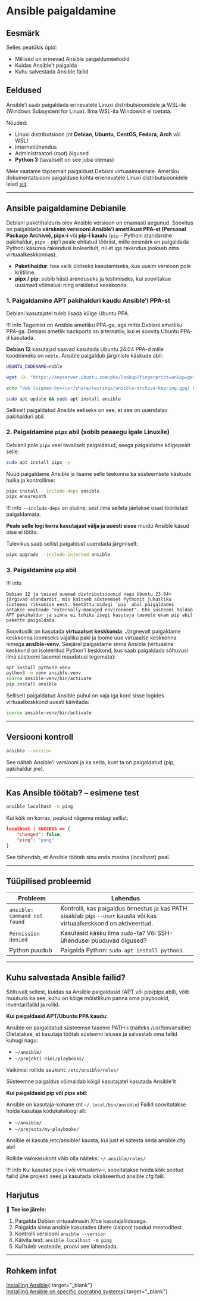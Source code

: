 # Ansible paigaldamine

## Eesmärk

Selles peatükis õpid:

- Millised on erinevad Ansible paigaldumeetodid
- Kuidas Ansible't paigalda
- Kuhu salvestada Ansible failid

## Eeldused

Ansible’i saab paigaldada erinevatele Linuxi distributsioonidele ja WSL-ile (Windows Subsystem for Linux). Ilma WSL-ita Windowsit ei toetata.

Nõuded: 

- Linuxi distributsioon (nt **Debian**, **Ubuntu**, **CentOS**, **Fedora**, **Arch** või WSL)
- Internetiühendus
- Administraatori (root) õigused
- **Python 3** (tavaliselt on see juba olemas)

Meie vaatame täpsemalt paigaldust Debiani virtuaalmasinale.
Ametliku dokumentatsiooni paigalduse kohta erienevatele Linuxi distributsioonidele leiad [siit](https://docs.ansible.com/ansible/latest/installation_guide/installation_distros.html).

---

## Ansible paigaldamine Debianile

Debiani paketihalduris olev Ansible versioon on enamasti aegunud. Soovitus on paigaldada **värskeim versiooni Ansible’i ametlikust PPA-st (Personal Package Archive), pipx-i** või **pip-i kaudu** (`pip` - Pythoni standardne pakihaldur, `pipx` - pip’i peale ehitatud tööriist, mille eesmärk on paigaldada Pythoni käsurea rakendusi isoleeritult, nii et iga rakendus jookseb oma virtuaalkeskkonnas).

- **Paketihaldur**: hea valik üldiseks kasutamiseks, kus uusim versioon pole kriitiline.
- **pipx / pip**: sobib hästi arenduseks ja testimiseks, kui soovitakse uusimaid võimalusi ning eraldatud keskkonda.

### 1. Paigaldamine APT pakihalduri kaudu Ansible'i PPA-st

Debiani kasutajatel tuleb lisada külge Ubuntu PPA.

!!! info
    Tegemist on Ansible ametliku PPA-ga, aga mitte Debiani ametliku PPA-ga. Debiani ametlik backports on alternatiiv, kui ei soovita Ubuntu PPA-d kasutada.


**Debian 12** kasutajad saavad kasutada Ubuntu 24.04 PPA-d mille koodnimeks on `noble`. Ansible paigaldub järgmiste käskude abil:

```bash
UBUNTU_CODENAME=noble

wget -O- "https://keyserver.ubuntu.com/pks/lookup?fingerprint=on&op=get&search=0x6125E2A8C77F2818FB7BD15B93C4A3FD7BB9C367" | sudo gpg --dearmour -o /usr/share/keyrings/ansible-archive-keyring.gpg

echo "deb [signed-by=/usr/share/keyrings/ansible-archive-keyring.gpg] http://ppa.launchpad.net/ansible/ansible/ubuntu $UBUNTU_CODENAME main" | sudo tee /etc/apt/sources.list.d/ansible.list

sudo apt update && sudo apt install ansible
```
Selliselt paigaldatud Ansible eeliseks on see, et see on uuendatav pakihalduri abil.

### 2. Paigaldamine `pipx` abil (sobib peaaegu igale Linuxile)

Debianil pole `pipx` veel tavaliselt paigaldatud, seega paigaldame kõigepealt selle:
```bash
sudo apt install pipx -y
```

Nüüd paigaldame Ansible ja lisame selle teekonna ka süsteemsete käskude hulka ja kontrollime:
```bash
pipx install --include-deps ansible
pipx ensurepath

```
!!! info
    `--include-deps` on oluline, sest ilma selleta jäetakse osad tööriistad paigaldamata.

**Peale selle logi korra kasutajast välja ja uuesti sisse** muidu Ansible käsud otse ei tööta.

Tulevikus saab sellist paigaldust uuendada järgmiselt:
```bash
pipx upgrade --include-injected ansible
```

### 3. Paigaldamine `pip` abil

!!! info

    Debian 12 ja teised uuemad distributsioonid nagu Ubuntu 23.04+ järgivad standardit, mis kaitseb süsteemset Pythonit juhusliku süsteemi rikkumise eest. Seetõttu midagi `pip` abil paigaldades antakse veateade "externally-managed environment". Ehk süsteemi haldab APT pakihaldur ja sinna ei tohiks isegi kasutaja tasmele enam pip abil pakette paigaldada.

Soovituslik on kasutada **virtuaalset keskkonda**. Järgnevalt paigaldame keskkonna loomiseks vajaliku paki ja loome uue virtuaalse keskkonna nimega **ansible-venv**. Seejärel paigaldame sinna Ansible (virtuaalne keskkond on isoleeritud Python'i keskkond, kus saab paigaldada sõltuvusi ilma süsteemi tasemel muudatusi tegemata):

```bash
apt install python3-venv
python3 -m venv ansible-venv
source ansible-venv/bin/activate
pip install ansible
```

Selliselt paigaldatud Ansible puhul on vaja iga kord sisse logides virtuaalkeskkond uuesti käivitada:
```bash
source ansible-venv/bin/activate
```
---

## Versiooni kontroll

```bash
ansible --version
```

See näitab Ansible'i versiooni ja ka seda, kust ta on paigaldatud (pip, pakihaldur jne).

---


## Kas Ansible töötab? – esimene test

```bash
ansible localhost -m ping
```

Kui kõik on korras, peaksid nägema midagi sellist:
```json
localhost | SUCCESS => {
    "changed": false,
    "ping": "pong"
}
```

See tähendab, et Ansible töötab sinu enda masina (localhost) peal.

---

## Tüüpilised probleemid

| Probleem                   | Lahendus                                                                 |
|----------------------------|--------------------------------------------------------------------------|
| `ansible: command not found` | Kontrolli, kas paigaldus õnnestus ja kas PATH sisaldab pipi `--user` kausta või kas virtuaalkeskkond on aktiveeritud. |
| `Permission denied`         | Kasutasid käsku ilma `sudo`-ta? Või SSH-ühendusel puuduvad õigused?         |
| Python puudub               | Paigalda Python: `sudo apt install python3`.                                 |

---

## Kuhu salvestada Ansible failid?

Sõltuvalt sellest, kuidas sa Ansible paigaldasid (APT või pip/pipx abil), võib muutuda ka see, kuhu on kõige mõistlikum panna oma playbookid, inventarifailid ja rollid.

**Kui paigaldasid APT/Ubuntu PPA kaudu:**

Ansible on paigaldatud süsteemse taseme PATH-i (näiteks /usr/bin/ansible)
Oletatakse, et kasutaja töötab süsteemi laiuses ja salvestab oma failid kuhugi nagu:

- `~/ansible/`
- `~/projekti-nimi/playbooks/`

Vaikimisi rollide asukoht:
`/etc/ansible/roles/`

Süsteemne paigaldus võimaldab kõigil kasutajatel kasutada Ansible'it

**Kui paigaldasid pip või pipx abil:**

Ansible on kasutaja-kohane (nt `~/.local/bin/ansible`)
Failid soovitatakse hoida kasutaja kodukataloogi all:

- `~/ansible/`
- `~/projects/my-playbooks/`

Ansible ei kasuta /etc/ansible/ kausta, kui just ei sätesta seda ansible.cfg abil

Rollide vaikeasukoht võib olla näiteks:
`~/.ansible/roles/`

!!! info
    Kui kasutad pipx-i või virtualenv-i, soovitatakse hoida kõik seotud failid ühe projekti sees ja kasutada lokaliseeritud ansible.cfg faili.

## Harjutus

📌 **Tee ise järele:**

1. Paigalda Debian virtuaalmasin Xfce kasutajaliidesega.
2. Paigalda sinna ansible kasutades ühete ülalpool toodud meetoditest.
2. Kontrolli versiooni `ansible --version`
3. Käivita test: `ansible localhost -m ping`
4. Kui tuleb veateade, proovi see lahendada.

---

## Rohkem infot

[Installing Ansible](https://docs.ansible.com/ansible/latest/installation_guide/intro_installation.html){:target="_blank"}  
[Installing Ansible on specific operating systems](https://docs.ansible.com/ansible/latest/installation_guide/installation_distros.html){:target="_blank"}